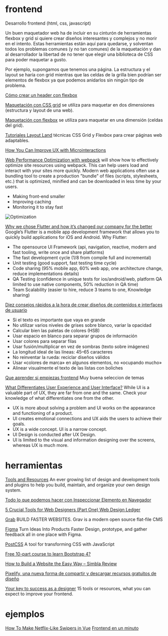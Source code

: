 # frontend
Desarrollo frontend (html, css, javascript)

Un buen maquetador web ha de incluir en su cinturón de herramientas flexbox y grid si quiere crear diseños interesantes y complejos y no morir en el intento.
Estas herramientas están aquí para quedarse, y solventan todos los problemas comunes (y no tan comunes) de la maquetación y dan al desarrollador la libertad de no tener que elegir una biblioteca de CSS para poder maquetar a gusto.

Por ejemplo, supongamos que tenemos una página. La estructura y el layout se haría con grid mientras que las celdas de la grilla bien podrían ser elementos de flexbox ya que podemos anidarlos sin ningún tipo de problema.

[Cómo crear un header con flexbox](https://www.itermar.io/como-crear-un-header-con-flexbox/)

[Maquetación con CSS grid](https://www.adictosaltrabajo.com/tutoriales/maquetacion-con-css-grid/) se utiliza para maquetar en dos dimensiones (estructura y layout de una web).

[Maquetación con flexbox](https://www.adictosaltrabajo.com/tutoriales/maquetacion-con-flexbox/) se utiliza para maquetar en una dimensión (celdas del grid).

[Tutoriales Layout Land](http://www.microsiervos.com/archivo/internet/turoriales-layout-land-css-grid-flexbox-web-responsive-adaptables.html) técnicas CSS Grid y Flexbox para crear páginas web adaptables.

[How You Can Improve UX with Microinteractions](https://dzone.com/articles/how-you-can-improve-ux-with-microinteractions-part-1)

[Web Performance Optimization with webpack](https://developers.google.com/web/fundamentals/performance/webpack/) will show how to effectively optimize site resources using webpack. This can help users load and interact with your sites more quickly. Modern web applications often use a bundling tool to create a production "bundle" of files (scripts, stylesheets, etc.) that is optimized, minified and can be downloaded in less time by your users.
* Making front-end smaller
* Improving caching
* Monitoring it to stay fast

![Optimization](https://developers.google.com/web/fundamentals/performance/webpack/code-splitting.png)

[Why we chose Flutter and how it’s changed our company for the better](https://medium.com/@matthew.smith_66715/why-we-chose-flutter-and-how-its-changed-our-company-for-the-better-271ddd25da60)
Google’s Flutter is a mobile app development framework that allows you to quickly build applications for iOS and Android. Why Flutter:
* The opensource UI Framework (api, navigation, reactive, modern and fast tooling, write once and share platforms)
* The fast development cycle (1/8 from compile full and incremental)
* Unit testing (good support, fast testing time cycle)
* Code sharing (95% mobile app, 60% web app, one architecture change, reduce implementations details)
* QA Testing (confidence in unique tests for ios/android/web, platform QA limited to use native components, 50% reduction in QA time)
* Team Scalability (easier to hire, reduce 3 teams to one, Knowledge sharing)

[Diez consejos rápidos a la hora de crear diseños de contenidos e interfaces de usuario](http://www.microsiervos.com/archivo/arte-y-diseno/10-consejos-diseno-interfaces.html)
* Si el texto es importante que vaya en grande
* No utilizar varios niveles de grises sobre blanco, variar la opacidad
* Calcular bien las paletas de colores (HSB)
* Usar espacio en blanco para separar grupos de información
* Usar colores para separar filas
* Usar fusión/multiplicar en vez de sombras (texto sobre imágenes)
* La longitud ideal de las líneas: 45–65 caracteres
* No reinventar la rueda: reciclar diseños válidos
* Usar «colores de marca» en algunos elementos, no «ocupando mucho»
* Alinear visualmente el texto de las listas con boliches

[Que aprender si empiezas frontend](https://twitter.com/cesalberca/status/972906128022654983?refsrc=email&s=11&ref_src=twcamp%5Eshare%7Ctwsrc%5Eios%7Ctwgr%5Eemail) Muy buena seleccion de temas

[What Differentiates User Experience and User Interface?](https://dzone.com/articles/what-differentiates-user-experience-and-user-inter)
While UI is a valuable part of UX, they are far from one and the same. Check your knowledge of what differentiates one from the other. 
* UX is more about solving a problem and UI works on the appearance and functioning of a product.
* UI creates emotional connections and UX aids the users to achieve their goals.
* UX is a wide concept. UI is a narrow concept.
* UI Design is conducted after UX Design.
* UI is limited to the visual and information designing over the screens, whereas UX is much more.

# herramientas

[Tools and Resources](https://designsystemsrepo.com/tools/)
An ever growing list of design and development tools and plugins to help you build, maintain, and organize your own design system.

[Todo lo que podemos hacer con Inspeccionar Elemento en Navegador](https://hipertextual.com/2018/07/inspeccionar-elemento-google-chrome-firefox-safari/amp)

[5 Crucial Tools for Web Designers (Part One) Web Design Ledger](https://webdesignledger.com/15-amazing-tools-web-designers/amp/)

[Grab](https://getgrav.org/) BUILD FASTER WEBSITES. Grav is a modern open source flat-file CMS

[Figma](https://www.figma.com/) Turn Ideas Into Products Faster Design, prototype, and gather feedback all in one place with Figma.

[PostCSS](https://postcss.org/) A tool for transforming CSS with JavaScript

[Free 10-part course to learn Bootstrap 4?](https://medium.freecodecamp.org/want-to-learn-bootstrap-4-heres-our-free-10-part-course-happy-easter-35c004dc45a4)

[How to Build a Website the Easy Way – Simbla Review](https://webdesignledger.com/build-website-easy-way-simbla-review/amp/)

[Pixelify, una nueva forma de compartir y descargar recursos gratuitos de diseño](https://www.genbeta.com/herramientas/pixelify-una-nueva-forma-de-compartir-y-descargar-recursos-gratuitos-de-diseno)

[Your key to success as a designer](https://webdesignledger.com/your-key-to-success-as-a-designer-these-tools-and-resources/amp/) 15 tools or resources, what you can expect to improve your frontend.

# ejemplos
[How To Make Netflix-Like Swipers in Vue](https://scotch.io/amp/tutorials/how-to-make-netflix-like-swipers-in-vue)
[Frontend en un minuto](https://twitter.com/midudev)
